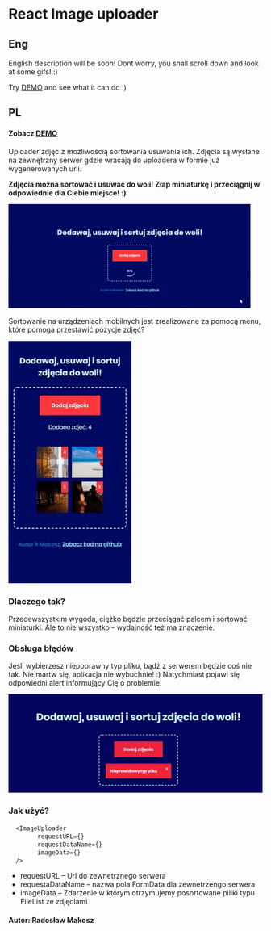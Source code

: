 
[demo]: https://github.com/Darrker/react-image-uploader

# React Image uploader

## Eng

English description will be soon! Dont worry, you shall scroll down and look at some gifs! :)

Try [DEMO][demo] and see what it can do :)



## PL


#### Zobacz [DEMO][demo]

Uploader zdjęć z możliwością sortowania usuwania ich.
Zdjęcia są wysłane na zewnętrzny serwer gdzie wracają do uploadera w formie już wygenerowanych urli. 

**Zdjęcia można sortować i usuwać do woli! Złap miniaturkę i przeciągnij w odpowiednie dla Ciebie miejsce! :)**

![error](/readme_assets/1.gif)

Sortowanie na urządzeniach mobilnych jest zrealizowane za pomocą menu, które pomoga przestawić pozycje zdjęć?  

![error](/readme_assets/2.gif)

### Dlaczego tak? 

Przedewszystkim wygoda, ciężko będzie przeciągać palcem i sortować miniaturki.
Ale to nie wszystko - wydajność też ma znaczenie.

### Obsługa błędów

Jeśli wybierzesz niepoprawny typ pliku, bądź z serwerem będzie coś nie tak. Nie martw się, aplikacja nie wybuchnie! :)
Natychmiast pojawi się odpowiedni alert informujący Cię o problemie.

![error](/readme_assets/error.jpg)

### Jak użyć? 
      <ImageUploader
            requestURL={}
            requestDataName={}
            imageData={}
      />
> 
* requestURL – Url do zewnetrznego serwera
* requestaDataName – nazwa pola FormData dla zewnetrzengo serwera
* imageData – Zdarzenie w którym otrzymujemy posortowane piliki typu FileList ze zdjęciami

#### Autor: Radosław Makosz